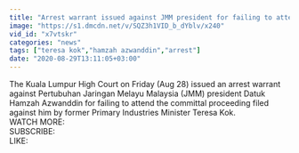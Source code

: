 ```yaml
---
title: "Arrest warrant issued against JMM president for failing to attend court proceeding"
image: "https://s1.dmcdn.net/v/SQZ3h1VID_b_dYblv/x240"
vid_id: "x7vtskr"
categories: "news"
tags: ["teresa kok","hamzah azwanddin","arrest"]
date: "2020-08-29T13:11:05+03:00"
---
```

The Kuala Lumpur High Court on Friday (Aug 28) issued an arrest warrant against Pertubuhan Jaringan Melayu Malaysia (JMM) president Datuk Hamzah Azwanddin for failing to attend the committal proceeding filed against him by former Primary Industries Minister Teresa Kok.  <br>WATCH MORE:   <br>SUBSCRIBE:   <br>LIKE: 
